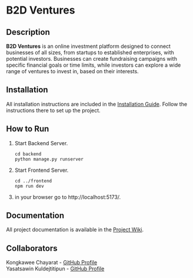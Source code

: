 # B2D Ventures
## Description
**B2D Ventures** is an online investment platform designed to connect businesses of all sizes, from startups to established enterprises, with potential investors. Businesses can create fundraising campaigns with specific financial goals or time limits, while investors can explore a wide range of ventures to invest in, based on their interests.

## Installation
All installation instructions are included in the [Installation Guide](Installation.md). Follow the instructions there to set up the project.

## How to Run
1. Start Backend Server.
    ```
    cd backend
    python manage.py runserver
    ```
2. Start Frontend Server.
    ```
    cd ../frontend
    npm run dev
    ``` 
3. in your browser go to http://localhost:5173/.

## Documentation
All project documentation is available in the [Project Wiki](https://github.com/Kongkawee/B2D-Ventures/wiki).

## Collaborators
Kongkawee Chayarat - [GitHub Profile](https://github.com/Kongkawee) \
Yasatsawin Kuldejtitipun - [GitHub Profile](https://github.com/Nuafah)
